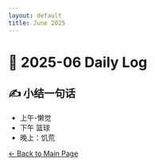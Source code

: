 ```yaml
---
layout: default
title: June 2025
---
```


# 📅 2025-06  Daily Log


## ✍️ 小结一句话
- 上午-懒觉
- 下午 篮球
- 晚上：饥荒


[← Back to Main Page](/index.md)
 


